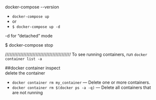 docker-compose --version


* ``` docker-compose up ```
* or
* ```$ docker-compose up -d ```

-d for “detached” mode


$ docker-compose stop


///////////////////////////////////////////
To see running containers, run 
```docker container list -a```


 ##docker container inspect  
 delete the container 
 * ```docker container rm my_container``` — Delete one or more containers.
 * ```docker container rm $(docker ps -a -q)``` — Delete all containers that are not running